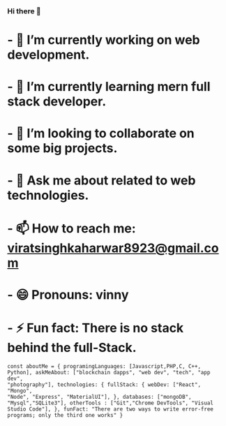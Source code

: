 ### Hi there 👋

# - 🔭 I’m currently working on web development.

# - 🌱 I’m currently learning mern full stack developer.

# - 👯 I’m looking to collaborate on some big projects.

# - 💬 Ask me about related to web technologies.

# - 📫 How to reach me: viratsinghkaharwar8923@gmail.com

# - 😄 Pronouns: vinny

# - ⚡ Fun fact: There is no stack behind the full-Stack.

<code>const aboutMe = {
programingLanguages: [Javascript,PHP,C, C++, Python],
askMeAbout: ["blockchain dapps", "web dev", "tech", "app dev", "photography"],
technologies: {
fullStack: {
webDev: ["React", "Mongo", "Node", "Express", "MaterialUI"],
},
databases: ["mongoDB", "Mysql","SQLite3"],
otherTools : ["Git","Chrome DevTools", "Visual Studio Code"],
},
funFact: "There are two ways to write error-free programs; only the third one works"
}</code>
